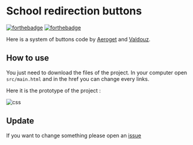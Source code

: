 # School redirection buttons

[![forthebadge](https://forthebadge.com/images/badges/uses-html.svg)](https://fr.wikipedia.org/wiki/Html) [![forthebadge](https://forthebadge.com/images/badges/uses-css.svg)](https://fr.wikipedia.org/wiki/css)


Here is a system of buttons code by [Aeroget](https://github.com/aeroget) and [Valdouz](https://github.com/valdouz).

## How to use

You just need to download the files of the project. In your computer open `src/main.html` and in the href you can change every links.

Here it is the prototype of the project : 


![css](https://user-images.githubusercontent.com/55506883/236023191-8bd045ac-cbd1-4bfa-9ff1-9d96dabdb1da.png)

## Update

If you want to change something please open an [issue](https://github.com/Valdouz/college/issues)
